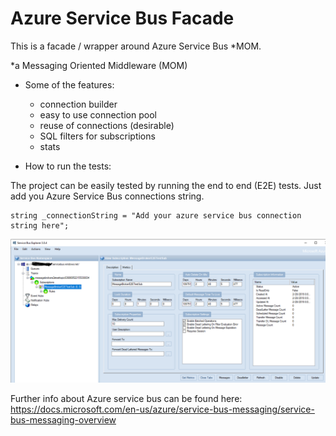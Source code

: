 # Azure Service Bus Facade

This is a facade / wrapper around Azure Service Bus *MOM. 

*a Messaging Oriented Middleware (MOM)

- Some of the features:
    - connection builder 
    - easy to use connection pool
    - reuse of connections (desirable)
    - SQL filters for subscriptions
    - stats

- How to run the tests:

The project can be easily tested by running the end to end (E2E) tests. Just add you Azure Service Bus connections string.

    string _connectionString = "Add your azure service bus connection string here";

![explorer](explorer.PNG)

Further info about Azure service bus can be found here:
https://docs.microsoft.com/en-us/azure/service-bus-messaging/service-bus-messaging-overview
